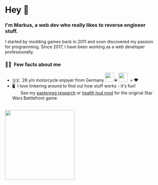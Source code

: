 # Hey 👋 

### I'm Markus, a web dev who really likes to reverse engineer stuff.

I started by modding games back in 2011 and soon discovered my passion for programming. Since 2017, I have been working as a web developer professionally.

### 🙋‍♂️ &nbsp;Few facts about me

- 🇩🇪&nbsp; 28 y/o motorcycle enjoyer from Germany <img src="https://github.com/mriot/mriot/assets/24588573/14806ffb-27c2-47ef-b14e-09826b7ab067" width="30">➕ <img src="https://github.com/mriot/mriot/assets/24588573/84784dc0-0660-49dd-8551-21cf4d1db24f" width="30">&nbsp; = ❤️  
- 🖥️&nbsp; I love tinkering around to find out how stuff works - it's fun!  
&nbsp;&nbsp;&nbsp;&nbsp;&nbsp;&nbsp;&nbsp;See my [easteregg research](https://github.com/mriot/swbf/tree/master/jub-jub) or [health hud mod](https://github.com/mriot/swbf/tree/master/enhanced-health-hud) for the original Star Wars Battlefront game  
&nbsp;

<!--
## ⭐&nbsp;My favs

<a href="https://developer.mozilla.org/en-US/docs/Web/JavaScript" target="_blank" rel="noreferrer"><img src="https://raw.githubusercontent.com/danielcranney/readme-generator/main/public/icons/skills/javascript-colored.svg" width="36" height="36" title="JavaScript" /></a>
<a href="https://www.typescriptlang.org/" target="_blank" rel="noreferrer"><img src="https://raw.githubusercontent.com/danielcranney/readme-generator/main/public/icons/skills/typescript-colored.svg" width="36" height="36" title="TypeScript" /></a>
<a href="https://svelte.dev/" target="_blank" rel="noreferrer"><img src="https://raw.githubusercontent.com/danielcranney/readme-generator/main/public/icons/skills/svelte-colored.svg" width="36" height="36" title="Svelte" /></a>
<a href="https://reactjs.org/" target="_blank" rel="noreferrer"><img src="https://raw.githubusercontent.com/danielcranney/readme-generator/main/public/icons/skills/react-colored.svg" width="36" height="36" title="React" /></a>
<a href="https://jquery.com/" target="_blank" rel="noreferrer"><img src="https://raw.githubusercontent.com/danielcranney/readme-generator/main/public/icons/skills/jquery-colored.svg" width="36" height="36" title="JQuery" /></a>
<a href="https://nodejs.org/en/" target="_blank" rel="noreferrer"><img src="https://raw.githubusercontent.com/danielcranney/readme-generator/main/public/icons/skills/nodejs-colored.svg" width="36" height="36" title="NodeJS" /></a>
<a href="https://www.python.org/" target="_blank" rel="noreferrer"><img src="https://raw.githubusercontent.com/danielcranney/readme-generator/main/public/icons/skills/python-colored.svg" width="36" height="36" title="Python" /></a>
<a href="https://www.oracle.com/java/" target="_blank" rel="noreferrer"><img src="https://raw.githubusercontent.com/danielcranney/readme-generator/main/public/icons/skills/java-colored.svg" width="36" height="36" title="Java" /></a>
<a href="https://www.php.net/" target="_blank" rel="noreferrer"><img src="https://raw.githubusercontent.com/danielcranney/readme-generator/main/public/icons/skills/php-colored.svg" width="36" height="36" title="PHP" /></a>
<a href="https://www.postgresql.org/" target="_blank" rel="noreferrer"><img src="https://raw.githubusercontent.com/danielcranney/readme-generator/main/public/icons/skills/postgresql-colored.svg" width="36" height="36" title="PostgreSQL" /></a>
<a href="https://www.mysql.com/" target="_blank" rel="noreferrer"><img src="https://raw.githubusercontent.com/danielcranney/readme-generator/main/public/icons/skills/mysql-colored.svg" width="36" height="36" title="MySQL" /></a>
<a href="https://www.mongodb.com/" target="_blank" rel="noreferrer"><img src="https://raw.githubusercontent.com/danielcranney/readme-generator/main/public/icons/skills/mongodb-colored.svg" width="36" height="36" title="MongoDB" /></a>
<a href="https://www.adobe.com/uk/products/photoshop.html" target="_blank" rel="noreferrer"><img src="https://raw.githubusercontent.com/danielcranney/readme-generator/main/public/icons/skills/photoshop-colored.svg" width="36" height="36" title="Photoshop" /></a>

<br>
-->

<img align="center" height="230rem" src="https://github-readme-stats.vercel.app/api/top-langs/?username=mriot&theme=github_dark&layout=compact&langs_count=10&count_private=true" />

<!--
<a href="https://github.com/mriot/feed-to-webhook">
  <img align="center" src="https://github-readme-stats.vercel.app/api/pin/?username=mriot&repo=feed-to-webhook&theme=github_dark" />
</a>
<a href="https://github.com/mriot/feed-to-webhook">
  <img align="center" src="https://github-readme-stats.vercel.app/api/pin/?username=mriot&repo=feed-to-webhook&theme=github_dark" />
</a>
-->

